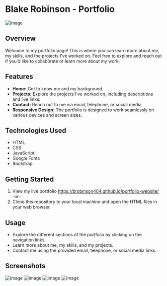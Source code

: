# Blake Robinson - Portfolio

![image](https://github.com/BRobinson404/portfolio-website/assets/122922678/6cb9cb32-a125-4233-926c-37b1eed09978)


## Overview

Welcome to my portfolio page! This is where you can learn more about me, my skills, and the projects I've worked on. Feel free to explore and reach out if you'd like to collaborate or learn more about my work.

## Features

- **Home:** Get to know me and my background.
- **Projects:** Explore the projects I've worked on, including descriptions and live links.
- **Contact:** Reach out to me via email, telephone, or social media.
- **Responsive Design:** The portfolio is designed to work seamlessly on various devices and screen sizes.

## Technologies Used

- HTML
- CSS
- JavaScript
- Google Fonts
- Bootstrap

## Getting Started

1. View my live portfolio https://brobinson404.github.io/portfolio-website/
   -or-
2. Clone this repository to your local machine and open the HTML files in your web browser.

## Usage

- Explore the different sections of the portfolio by clicking on the navigation links.
- Learn more about me, my skills, and my projects.
- Contact me using the provided email, telephone, or social media links.

## Screenshots

![image](https://github.com/BRobinson404/portfolio-website/assets/122922678/da2d00e7-6382-47b2-839d-8b72ce8c617d)
![image](https://github.com/BRobinson404/portfolio-website/assets/122922678/ed87d8df-8b04-47ae-8570-708d13a714ee)
![image](https://github.com/BRobinson404/portfolio-website/assets/122922678/f9c331c1-3b09-47b0-87a3-8b21ad67fec3)
![image](https://github.com/BRobinson404/portfolio-website/assets/122922678/db9a4378-f9a8-4404-a634-e53a4350ec3b)


